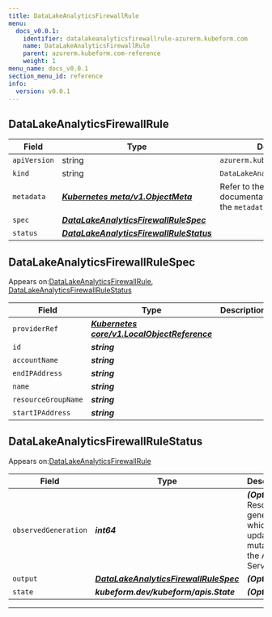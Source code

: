 ```yaml
---
title: DataLakeAnalyticsFirewallRule
menu:
  docs_v0.0.1:
    identifier: datalakeanalyticsfirewallrule-azurerm.kubeform.com
    name: DataLakeAnalyticsFirewallRule
    parent: azurerm.kubeform.com-reference
    weight: 1
menu_name: docs_v0.0.1
section_menu_id: reference
info:
  version: v0.0.1
---
```


## DataLakeAnalyticsFirewallRule
| Field | Type | Description |
| ------ | ----- | ----------- |
| `apiVersion` | string | `azurerm.kubeform.com/v1alpha1` |
|    `kind` | string | `DataLakeAnalyticsFirewallRule` |
| `metadata` | ***[Kubernetes meta/v1.ObjectMeta](https://kubernetes.io/docs/reference/generated/kubernetes-api/v1.13/#objectmeta-v1-meta)***|Refer to the Kubernetes API documentation for the fields of the `metadata` field.|
| `spec` | ***[DataLakeAnalyticsFirewallRuleSpec](#datalakeanalyticsfirewallrulespec)***||
| `status` | ***[DataLakeAnalyticsFirewallRuleStatus](#datalakeanalyticsfirewallrulestatus)***||
## DataLakeAnalyticsFirewallRuleSpec

Appears on:[DataLakeAnalyticsFirewallRule](#datalakeanalyticsfirewallrule), [DataLakeAnalyticsFirewallRuleStatus](#datalakeanalyticsfirewallrulestatus)

| Field | Type | Description |
| ------ | ----- | ----------- |
| `providerRef` | ***[Kubernetes core/v1.LocalObjectReference](https://kubernetes.io/docs/reference/generated/kubernetes-api/v1.13/#localobjectreference-v1-core)***||
| `id` | ***string***||
| `accountName` | ***string***||
| `endIPAddress` | ***string***||
| `name` | ***string***||
| `resourceGroupName` | ***string***||
| `startIPAddress` | ***string***||
## DataLakeAnalyticsFirewallRuleStatus

Appears on:[DataLakeAnalyticsFirewallRule](#datalakeanalyticsfirewallrule)

| Field | Type | Description |
| ------ | ----- | ----------- |
| `observedGeneration` | ***int64***| ***(Optional)*** Resource generation, which is updated on mutation by the API Server.|
| `output` | ***[DataLakeAnalyticsFirewallRuleSpec](#datalakeanalyticsfirewallrulespec)***| ***(Optional)*** |
| `state` | ***kubeform.dev/kubeform/apis.State***| ***(Optional)*** |
---
